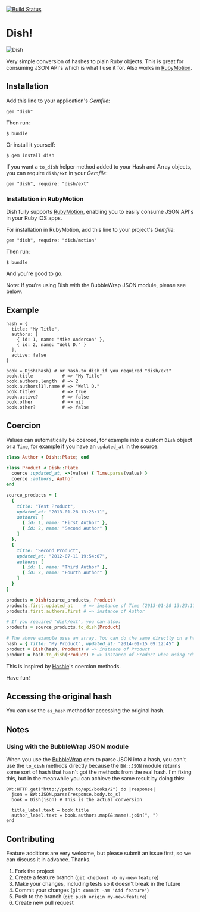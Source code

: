 [![Build Status](https://secure.travis-ci.org/lassebunk/dish.png)](http://travis-ci.org/lassebunk/dish)

# Dish!

![Dish](http://i.imgur.com/FP1DJmt.png)

Very simple conversion of hashes to plain Ruby objects.
This is great for consuming JSON API's which is what I use it for.
Also works in [RubyMotion](http://www.rubymotion.com/).

## Installation

Add this line to your application's *Gemfile*:

    gem "dish"

Then run:

    $ bundle

Or install it yourself:

    $ gem install dish

If you want a `to_dish` helper method added to your Hash and Array objects, you can require `dish/ext` in your *Gemfile*:

    gem "dish", require: "dish/ext"

### Installation in RubyMotion

Dish fully supports [RubyMotion](http://www.rubymotion.com/), enabling you to easily consume JSON API's in your Ruby iOS apps.

For installation in RubyMotion, add this line to your project's *Gemfile*:

    gem "dish", require: "dish/motion"

Then run:

    $ bundle

And you're good to go.

Note: If you're using Dish with the BubbleWrap JSON module, please see below.

## Example

    hash = {
      title: "My Title",
      authors: [
        { id: 1, name: "Mike Anderson" },
        { id: 2, name: "Well D." }
      ],
      active: false
    }

    book = Dish(hash) # or hash.to_dish if you required "dish/ext"
    book.title           # => "My Title"
    book.authors.length  # => 2
    book.authors[1].name # => "Well D."
    book.title?          # => true
    book.active?         # => false
    book.other           # => nil
    book.other?          # => false

## Coercion

Values can automatically be coerced, for example into a custom `Dish` object or a `Time`, for example if you have an `updated_at` in the source.

```ruby
class Author < Dish::Plate; end

class Product < Dish::Plate
  coerce :updated_at, ->(value) { Time.parse(value) }
  coerce :authors, Author
end

source_products = [
  {
    title: "Test Product",
    updated_at: "2013-01-28 13:23:11",
    authors: [
      { id: 1, name: "First Author" },
      { id: 2, name: "Second Author" }
    ]
  },
  {
    title: "Second Product",
    updated_at: "2012-07-11 19:54:07",
    authors: [
      { id: 1, name: "Third Author" },
      { id: 2, name: "Fourth Author" }
    ]
  }
]

products = Dish(source_products, Product)
products.first.updated_at    # => instance of Time (2013-01-28 13:23:11)
products.first.authors.first # => instance of Author

# If you required "dish/ext", you can also:
products = source_products.to_dish(Product)

# The above example uses an array. You can do the same directly on a hash:
hash = { title: "My Product", updated_at: "2014-01-15 09:12:45" }
product = Dish(hash, Product) # => instance of Product
product = hash.to_dish(Product) # => instance of Product when using "dish/ext"
```

This is inspired by [Hashie](https://github.com/intridea/hashie)'s coercion methods.

Have fun!

## Accessing the original hash

You can use the `as_hash` method for accessing the original hash.

## Notes

### Using with the BubbleWrap JSON module

When you use the [BubbleWrap](https://github.com/rubymotion/BubbleWrap) gem to parse JSON into a hash, you can't use the
`to_dish` methods directly because the `BW::JSON` module returns some sort of hash that hasn't got the methods from the real hash. I'm
fixing this, but in the meanwhile you can achieve the same result by doing this:

    BW::HTTP.get("http://path.to/api/books/2") do |response|
      json = BW::JSON.parse(response.body.to_s)
      book = Dish(json) # This is the actual conversion

      title_label.text = book.title
      author_label.text = book.authors.map(&:name).join(", ")
    end

## Contributing

Feature additions are very welcome, but please submit an issue first, so we can discuss it in advance. Thanks.

1. Fork the project
2. Create a feature branch (`git checkout -b my-new-feature`)
3. Make your changes, including tests so it doesn't break in the future
4. Commit your changes (`git commit -am 'Add feature'`)
5. Push to the branch (`git push origin my-new-feature`)
6. Create new pull request
